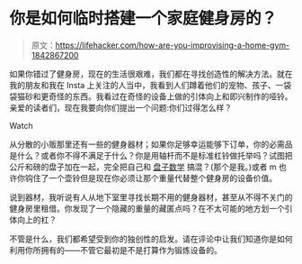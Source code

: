 # 你是如何临时搭建一个家庭健身房的？

> 原文：<https://lifehacker.com/how-are-you-improvising-a-home-gym-1842867200>

如果你错过了健身房，现在的生活很艰难，我们都在寻找创造性的解决方法。就在我的朋友和我在 Insta 上关注的人当中，我看到人们蹲着他们的宠物、孩子、一袋袋猫砂和更奇怪的东西。我看过在奇怪的设备上做的引体向上和即兴制作的哑铃。亲爱的读者们，现在我要向你们提出一个问题:你们过得怎么样？

Watch

从分散的小贩那里还有一些的健身器材；如果你足够幸运能够下订单，你的必需品是什么？或者你不得不满足于什么？你是用轴杆而不是标准杠铃做托举吗？试图把公斤和磅的盘子加在一起，完全把自己和 [盘子数学](https://vitals.lifehacker.com/how-to-add-up-the-weights-when-youre-lifting-with-a-bar-1837876765) 搞混？(那个是我。)或者 m 也许你钩住了一个壶铃但是现在你必须让那个重量代替整个健身房的设备价值。

说到器材，我听说有人从地下室里寻找长期不用的健身器材，甚至从不得不关门的健身房里租借。你发现了一个隐藏的重量的藏匿点吗？在不太可能的地方划一个引体向上的杠？

不管是什么，我们都希望受到你的独创性的启发。请在评论中让我们知道你是如何利用你所拥有的——不管它最初是不是打算作为锻炼设备的。